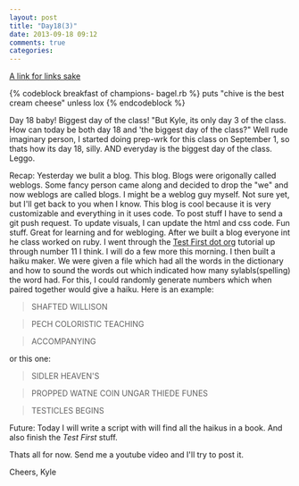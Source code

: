 ```yaml
---
layout: post
title: "Day18(3)"
date: 2013-09-18 09:12
comments: true
categories:
---
```


[A link for links sake](http://kyle-dorman.github.io/)

{% codeblock breakfast of champions- bagel.rb %}
puts "chive is the best cream cheese" unless lox
{% endcodeblock %}

Day 18 baby! Biggest day of the class! "But Kyle, its only day 3 of the class. How can today be both day 18 and 'the biggest day of the class?" Well rude imaginary person, I started doing prep-wrk for this class on September 1, so thats how its day 18, silly. AND everyday is the biggest day of the class. Leggo.

Recap: Yesterday we bulit a blog. This blog. Blogs were origonally called weblogs. Some fancy person came along and decided to drop the "we" and now weblogs are called blogs. I might be a weblog guy myself. Not sure yet, but I'll get back to you when I know. This blog is cool because it is very customizable and everything in it uses code. To post stuff I have to send a git push request. To update visuals, I can update the html and css code. Fun stuff. Great for learning and for webloging. After we built a blog everyone int he class worked on ruby. I went through the [Test First dot org](http://testfirst.org/learn_ruby) tutorial up through number 11 I think. I will do a few more this morning. I then built a haiku maker. We were given a file which had all the words in the dictionary and how to sound the words out which indicated how many sylabls(spelling) the word had. For this, I could randomly generate numbers which when paired together would give a haiku. Here is an example:

>SHAFTED WILLISON

>PECH COLORISTIC TEACHING

>ACCOMPANYING

or this one:

>SIDLER HEAVEN'S

>PROPPED WATNE COIN UNGAR THIEDE FUNES

>TESTICLES BEGINS

Future: Today I will write a script with will find all the haikus in a book. And also finish the _Test First_ stuff.

Thats all for now. Send me a youtube video and I'll try to post it.

Cheers,
Kyle
